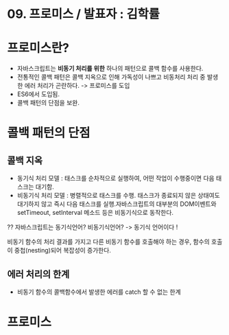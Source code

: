 # 09. 프로미스 / 발표자 : 김학률

# 프로미스란?

- 자바스크립트는 **비동기 처리를 위한** 하나의 패턴으로 콜백 함수를 사용한다.
- 전통적인 콜백 패턴은 콜백 지옥으로 인해 가독성이 나쁘고 비동처리 처리 중 발생한 에러 처리가 곤란하다. -> 프로미스를 도입
- ES6에서 도입됨.
- 콜백 패턴의 단점을 보완.

# 콜백 패턴의 단점

## 콜백 지옥

- 동기식 처리 모델 : 태스크를 순차적으로 실행하여, 어떤 작업이 수행중이면 다음 태스크는 대기함.
- 비동기식 처리 모델 : 병렬적으로 태스크를 수행. 태스크가 종료되지 않은 상태여도 대기하지 않고 즉시 다음 태스크를 실행.자바스크립트의 대부분의 DOM이벤트와 setTimeout, setInterval 메소드 등은 비동기식으로 동작한다.

?? 자바스크립트는 동기식언어? 비동기식언어?
-> 동기식 언어이다 !

비동기 함수의 처리 결과를 가지고 다른 비동기 함수를 호출해야 하는 경우, 함수의 호출이 중첩(nesting)되어 복잡성이 증가한다.

## 에러 처리의 한계

- 비동기 함수의 콜백함수에서 발생한 에러를 catch 할 수 없는 한계

# 프로미스

